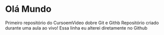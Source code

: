 # Olá Mundo
 Primeiro repositório do CursoemVideo dobre Git e Githb
 Repositório criado durante uma aula ao vivo!
Essa linha eu alterei diretamente no Github
